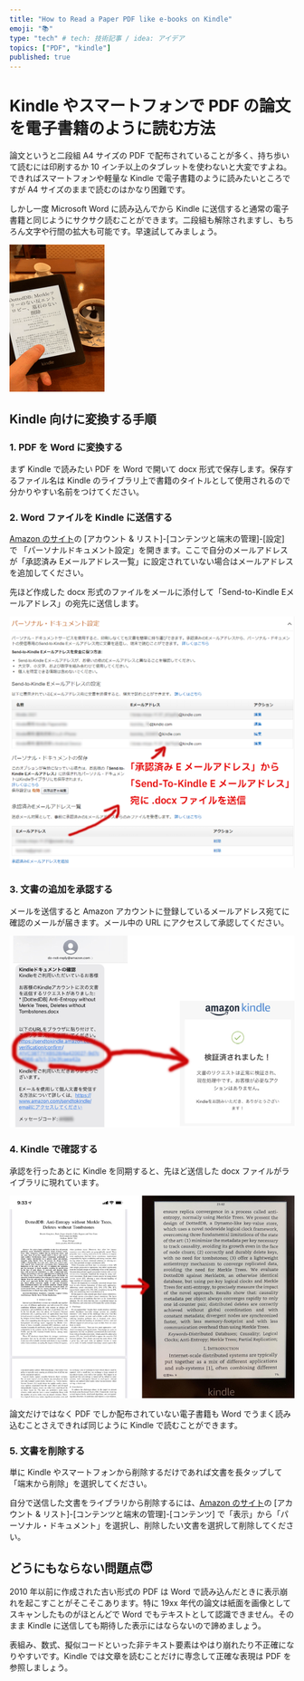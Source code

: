 ```yaml
---
title: "How to Read a Paper PDF like e-books on Kindle"
emoji: "📚"
type: "tech" # tech: 技術記事 / idea: アイデア
topics: ["PDF", "kindle"]
published: true
---
```


# Kindle やスマートフォンで PDF の論文を電子書籍のように読む方法

論文というと二段組 A4 サイズの PDF で配布されていることが多く、持ち歩いて読むには印刷するか 10 インチ以上のタブレットを使わないと大変ですよね。できればスマートフォンや軽量な Kindle で電子書籍のように読みたいところですが A4 サイズのままで読むのはかなり困難です。

しかし一度 Microsoft Word に読み込んでから Kindle に送信すると通常の電子書籍と同じようにサクサク読むことができます。二段組も解除されますし、もちろん文字や行間の拡大も可能です。早速試してみましょう。

![Paper on Kindle](/images/how-to-read-pdf-paper-on-kindle/paper-on-kindle.gif)

## Kindle 向けに変換する手順

### 1. PDF を Word に変換する

まず Kindle で読みたい PDF を Word で開いて docx 形式で保存します。保存するファイル名は Kindle のライブラリ上で書籍のタイトルとして使用されるので分かりやすい名前をつけてください。

### 2. Word ファイルを Kindle に送信する

[Amazon のサイト](https://www.amazon.co.jp/)の [アカウント & リスト]-[コンテンツと端末の管理]-[設定] で
「パーソナルドキュメント設定」を開きます。ここで自分のメールアドレスが「承認済み Eメールアドレス一覧」に設定されていない場合はメールアドレスを追加してください。

先ほど作成した docx 形式のファイルをメールに添付して「Send-to-Kindle Eメールアドレス」の宛先に送信します。

![Kindle Settings](/images/how-to-read-pdf-paper-on-kindle/kindle-settings.png)

### 3. 文書の追加を承認する

メールを送信すると Amazon アカウントに登録しているメールアドレス宛てに確認のメールが届きます。メール中の URL にアクセスして承認してください。

![Approve Document](/images/how-to-read-pdf-paper-on-kindle/approval.png)

### 4. Kindle で確認する

承認を行ったあとに Kindle を同期すると、先ほど送信した docx ファイルがライブラリに現れています。

![Sync and Download Document](/images/how-to-read-pdf-paper-on-kindle/complete.png)

論文だけではなく PDF でしか配布されていない電子書籍も Word でうまく読み込むことさえできれば同じように Kindle で読むことができます。

### 5. 文書を削除する

単に Kindle やスマートフォンから削除するだけであれば文書を長タップして「端末から削除」を選択してください。

自分で送信した文書をライブラリから削除するには、[Amazon のサイト](https://www.amazon.co.jp/)の [アカウント & リスト]-[コンテンツと端末の管理]-[コンテンツ] で「表示」から「パーソナル・ドキュメント」を選択し、削除したい文書を選択して削除してください。

## どうにもならない問題点😇

2010 年以前に作成された古い形式の PDF は Word で読み込んだときに表示崩れを起こすことがそこそこあります。特に 19xx 年代の論文は紙面を画像としてスキャンしたものがほとんどで Word でもテキストとして認識できません。そのまま Kindle に送信しても期待した表示にはならないので諦めましょう。

表組み、数式、擬似コードといった非テキスト要素はやはり崩れたり不正確になりやすいです。Kindle では文章を読むことだけに専念して正確な表現は PDF を参照しましょう。
